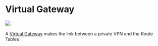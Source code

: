 # Virtual Gateway

![](https://raw.githubusercontent.com/VisualOps/book-image/master/ide_stack_vpc_vpn.png)<br /><br />
A <a href="">Virtual Gateway</a> makes the link between a private VPN and the Route Tables
